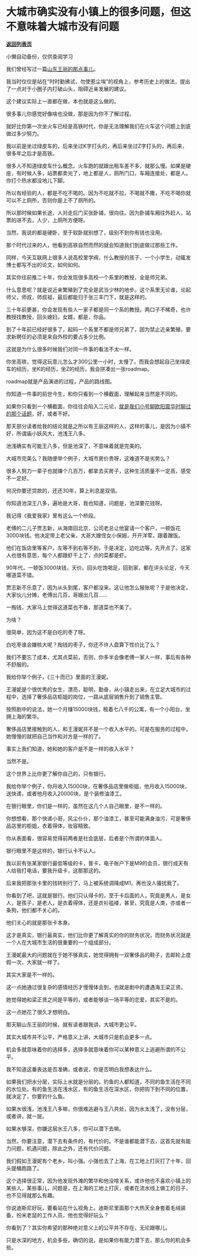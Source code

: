 # 大城市确实没有小镇上的很多问题，但这不意味着大城市没有问题

[**返回列表页**](/gzh/记忆承载)

小懒自动备份，仅供查阅学习

我们曾经写过一篇[山东王丽的那点事儿](http://mp.weixin.qq.com/s?__biz=MzU0MjYwNDU2Mw==&mid=2247503187&idx=2&sn=6b36c1b9834ea52a9881d91b7cc55385&chksm=fb1aa12fcc6d283958b291fd4bfa93f67147074a7cc85a3b02b911c2780fee28f8daf8beaec7&scene=21#wechat_redirect)。  

  

我当时仅仅是站在“时时勤拂试，勿使惹尘埃”的视角上，参考历史上的做法，提出了一点对于小圈子内打破山头，阻碍近亲发展的建议。  

  

这个建议实际上一直都在做，本也就是这么做的。

  

很多事儿你感觉好像啥也没做，那是因为你不了解过程。  

  

就好比你第一次坐火车已经是高铁时代，你是无法理解我们在火车这个问题上到底做过多少努力。

  

我以前是坐过绿皮车的，后来坐过K字打头的，再后来坐过Z字打头的，再后来，很多年之后才是高铁。  

  

很多人不知道绿皮车什么概念。火车跑的就跟出租车差不多，就那么慢。如果是硬座，有时候人多，站票都卖光了，地上都是人，厕所门口，车厢连接处，都是人。你打个热水都没地儿下脚。  

  

所以有经验的人，都是不吃不喝的。因为不吃就不拉，不喝就不撒，不吃不喝你就可以不上厕所，否则你是上不了厕所的。

  

所以那时候如果长途，人对走后门买张卧铺，很向往。因为卧铺车厢往外赶人，站票的进不去，人少，上厕所方便呀。  

  

当然，我说的都是硬卧，至于软卧就别想了，级别不到你有钱也没用。  

  

那个时代过来的人，他看到高铁自然而然的就会知道我们到底做过那些工作。  

  

同样，今天互联网上很多人说高校里学阀，什么教授的孩子，一个小学生，动辄发博士都写不出的论文，如何如何。  

  

其实你往前推二十年，你会发现很多高校一个系里的教授，全是师兄弟。  

  

什么意思呢？就是说近亲繁殖到了完全是武当少林的地步。这个系里无论谁，论起师父，师叔，师叔祖，最后都能归于张三丰门下，就是这样的。  

  

三十年前更甚，你会发现有些人一家子都是同一个系的教授。两口子不稀奇，也许教授找教授，回头媳妇，女婿，都是，你品。

  

到了十年前已经好很多了，起码一个系里不都是师兄弟了，因为禁止近亲繁殖，要求新聘任的必须是来自外校的要占多少比例。

  

这就是为什么很多时候我们对同一件事的看法不太一样。  

  

你坐高铁，觉得这玩意儿怎么才300公里一小时，太慢了。而我会想起自己坐绿皮车的经历，坐K的经历，坐Z的经历，我会拼凑出一张roadmap。

  

roadmap就是产品演进的过程，产品的路线图。

  

你知道一件事的前世今生，和你只看到一个横截面，理解起来当然是不同的。  

  

如果你只看到一个横截面，你往往会陷入二元论，[就是我们小号聊欧阳震华时聊过的那个话题](https://mp.weixin.qq.com/s?__biz=MzU3NDc5Nzc0NQ==&mid=2247511388&idx=1&sn=045263944f25ba60c45575e0a8f2d2f2&chksm=fd2e0f82ca598694648df17b3d7559cc4b988e18703ecd0fbbdf7f41bdcd792b09a38d0354e6&token=725710178&lang=zh_CN&scene=21#wechat_redirect)，好，或者不好。  

  

那天部分读者给我的结论就是之所以有王丽这样的人，这样的事儿，是因为小镇不好，所谓庙小妖风大，池浅王八多。  

  

池浅确实有可能王八多，但是池深了，不意味着就是完美的。

  

大城市完美么？我随便举个例子，大城市房价贵呀，这难道不是劣势么？  

  

很多人努力一辈子也就赚个几百万，都拿去买房子，这种生活质量不一定高，感受不一定好。  

  

何况你要还贷款的，还还30年，算上利息是双倍。  

  

你知道池深王八多，遍地是大哥，我也知道，问题是，池深要花钱呀。

  

我记得《我爱我家》里有这么一个桥段。  

  

老傅的二儿子贾志新，从海南回北京，公司老总让他宴请一个客户，一顿饭花3000块钱。他决定带上老父亲，大哥大嫂侄女小保姆，开开洋荤，跟着蹭饭。  

  

他们在饭店里等客户，左等不到右等不到，于是决定，边吃边等，先开点了。这家人也很有意思，每个人都跟虾干上了，点的菜都是虾。

  

90年代，一顿饭3000块钱，天价。回头吃饱喝足，回到家，都在评头论足，今天哪道菜不错。  

  

贾志新不乐意了，因为从头到尾，客户都没来。这让他怎么报账呢？于是他决定，大家伙儿分摊，老傅出几百，哥嫂出几百......

  

一掏钱，大家马上觉得这道菜也不香，那道菜也不美了。

  

为啥？

  

很简单，因为这不是白吃的枣了呀。  

  

白吃枣谁会嫌核大呢？掏钱的枣子，你还不许人盘算下性价比了么？  

  

我们不要忘了成本，尤其点菜前，否则，你多半会像老傅一家人一样，事后有各种不舒服的。  

  

我给你举个例子，《三十而已》里面的王漫妮。

  

王漫妮是个很优秀的女生，漂亮，聪明，勤奋，从小镇走出来，在立足大城市的过程中，选择了奢侈品店柜姐的岗位，一路从底层销售升到了销售主管。

  

按照剧中的说法，她一个月赚15000块钱，租着七八千的公寓，有一个小阳台，坐拥上海的繁华。  

  

奢侈品店里接触到的人，和王漫妮并不是一个收入水平的。可是在服务的过程中，她慢慢的就把自己当作和对方是一样的了。  

  

事实上我们知道，她和她的客户是不是一样的收入水平？  

  

当然不是。

  

这个世界上比你更了解你自己的，只有银行。  

  

我给你举个例子，你月收入15000块，在奢侈品店里做柜姐，他月收入15000块，送快递，或者他月收入20000块，是个装修油漆工。  

  

在银行眼里，你们是一样的，虽然在这几个人自己眼里，是不一样的。

  

你想想看，那个快递小哥，风尘仆仆，那个油漆工，甚至可能满身油污，可是奢侈品店里的柜姐，衣着得体，妆容精致。

  

你从表面看，很容易觉得前两者是社会底层，后者是个所谓的体面人。

  

银行眼里不是这样的，银行认卡不认人。  

  

我以前有张某家银行最低等级的卡，普卡，电子账户下是M9的会员，银行成天有人给我打电话，要我升级卡，这那那这的。

  

后来我把那张卡里的钱转别行了，马上被系统调降成M1，再也没人骚扰我了。  

  

你看到了吧，这就是银行。他们只认得卡的，至于卡后面的人，究竟是男人，是女人，是孩子，是老人，是衣着得体，还是衣衫褴褛，甚至，究竟是人类，亦或者一条狗，他们都不关心的。  

  

他们关心的就是那张卡本身。

  

这才是真实，银行最真实，他们比你更了解真实的你的财务状况，而财务状况就是一个人在大城市生活的很重要的一个组成部分。  

  

王漫妮最大的问题就在于她不够真实，她觉得拥有一双奢侈品的鞋子，去邮轮上度假一次，大家就一样了。

  

其实大家是不一样的。

  

这一点她通过很复杂的感情经历才慢慢体会到，也就是剧中的遭遇海王梁正贤。  

  

她觉得她和梁正贤之间是平等的，或者能够谈一场平等的恋爱，其实不是的。

  

这一点她花了很久才想明白。  

  

那天聊山东王丽的时候，就有读者跟我讲，大城市更公平。  

  

其实大城市并不公平，严格意义上讲，大城市只是机会更多一点。  

  

机会多就意味着你的选择多，选择多就意味着你可以某种意义上逃避所谓的不公平。

  

我不知道这番表达是否准确，或者说，你是否明白我想表达什么。  

  

如果我们把水分层，实际上水就是分层的。钓鱼的人都知道，不同的鱼生活在不同的水位处。有的鱼生活在浅水区，有的鱼生活在深水区，你把钩下到不同的位置，就决定了，你要钓什么鱼。  

  

如果水很浅，池浅王八多嘛，你很难逃避与王八共处，因为水太浅了，没有分层，或者讲，就一层。  

  

如果水够深，你嫌这层水王八多，你可以潜下去嘛。

  

当然，你要注意，潜下去有条件的，有代价的。不是谁都能潜下去，这首先就有能力问题，机遇问题，除此之外，还有代价问题。

  

我们假如王漫妮有个老乡，叫小强。小强也去了上海，在工地上打灰打了十年，回头提桶跑路了。  

  

这个选择很正常，因为他发现外滩的繁华和他没啥关系，或许他也不喜欢小镇上的某些人，某些事儿，问题是，在上海的工地上打灰，或者在流水线上做工的日子，也不见得就那么有趣。

  

你说迪斯尼好玩，要看站在什么视角上。迪斯尼里面那个大热天全身套着毛绒装备，扮米老鼠的工作人员，他也觉得好玩么？  

  

你看到了？其实你希望的那种绝对意义上的公平并不存在，无论跟哪儿。

  

只是水深的地方，机会多些，确切的说，是如果你有能力潜下去，那么你的机会多些。

